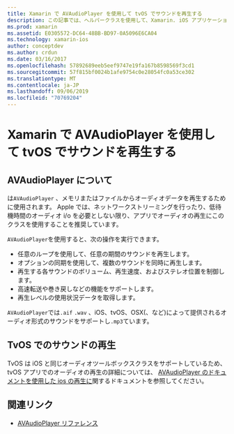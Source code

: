 ```yaml
---
title: Xamarin で AVAudioPlayer を使用して tvOS でサウンドを再生する
description: この記事では、ヘルパークラスを使用して、Xamarin. iOS アプリケーションで AVAudioPlayer を使用してサウンドの再生を制御する方法について説明します。
ms.prod: xamarin
ms.assetid: E0305572-DC64-48BB-BD97-0A5096E6CA04
ms.technology: xamarin-ios
author: conceptdev
ms.author: crdun
ms.date: 03/16/2017
ms.openlocfilehash: 57892689eeb5eef9747e19fa167b8598569f3cd1
ms.sourcegitcommit: 57f815bf0024b1afe9754c0e28054fc0a53ce302
ms.translationtype: MT
ms.contentlocale: ja-JP
ms.lasthandoff: 09/06/2019
ms.locfileid: "70769204"
---
```

# <a name="playing-sound-in-tvos-with-avaudioplayer-in-xamarin"></a>Xamarin で AVAudioPlayer を使用して tvOS でサウンドを再生する

## <a name="about-the-avaudioplayer"></a>AVAudioPlayer について

は`AVAudioPlayer` 、メモリまたはファイルからオーディオデータを再生するために使用されます。 Apple では、ネットワークストリーミングを行ったり、低待機時間のオーディオ i/o を必要としない限り、アプリでオーディオの再生にこのクラスを使用することを推奨しています。

`AVAudioPlayer`を使用すると、次の操作を実行できます。

- 任意のループを使用して、任意の期間のサウンドを再生します。
- オプションの同期を使用して、複数のサウンドを同時に再生します。
- 再生する各サウンドのボリューム、再生速度、およびステレオ位置を制御します。
- 高速転送や巻き戻しなどの機能をサポートします。
- 再生レベルの使用状況データを取得します。

`AVAudioPlayer`では`.aif` `.wav` 、iOS、tvOS、OSX(、など)によって提供されるオーディオ形式のサウンドをサポートし`.mp3`ています。

## <a name="playing-sounds-in-tvos"></a>TvOS でのサウンドの再生

TvOS は iOS と同じオーディオツールボックスクラスをサポートしているため、tvOS アプリでのオーディオの再生の詳細については、 [AVAudioPlayer のドキュメントを使用した ios の再生に](https://github.com/xamarin/recipes/tree/master/Recipes/ios/media/sound/avaudioplayer)関するドキュメントを参照してください。

## <a name="related-links"></a>関連リンク

- [AVAudioPlayer リファレンス](https://developer.apple.com/library/ios/documentation/AVFoundation/Reference/AVAudioPlayerClassReference/)
